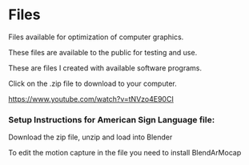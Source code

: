 # Files
Files available for optimization of computer graphics. 

These files are available to the public for testing and use.

These are files I created with available software programs.

Click on the .zip file to download to your computer.


https://www.youtube.com/watch?v=tNVzo4E90CI


### Setup Instructions for American Sign Language file:

Download the zip file, unzip and load into Blender

To edit the motion capture in the file you need to install BlendArMocap
